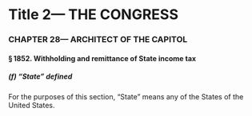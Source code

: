 
# Title 2— THE CONGRESS
### CHAPTER 28— ARCHITECT OF THE CAPITOL
#### § 1852. Withholding and remittance of State income tax
##### (f) “State” defined

For the purposes of this section, “State” means any of the States of the United States.

